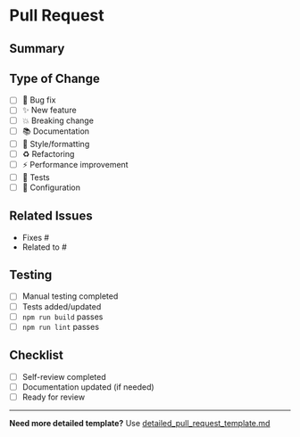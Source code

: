 # Pull Request

## Summary
<!-- Brief description of changes -->

## Type of Change
- [ ] 🐛 Bug fix
- [ ] ✨ New feature
- [ ] 💥 Breaking change
- [ ] 📚 Documentation
- [ ] 🎨 Style/formatting
- [ ] ♻️ Refactoring
- [ ] ⚡ Performance improvement
- [ ] 🧪 Tests
- [ ] 🔧 Configuration

## Related Issues
- Fixes #
- Related to #

## Testing
- [ ] Manual testing completed
- [ ] Tests added/updated
- [ ] `npm run build` passes
- [ ] `npm run lint` passes

## Checklist
- [ ] Self-review completed
- [ ] Documentation updated (if needed)
- [ ] Ready for review

---

**Need more detailed template?** Use [detailed_pull_request_template.md](.github/detailed_pull_request_template.md)